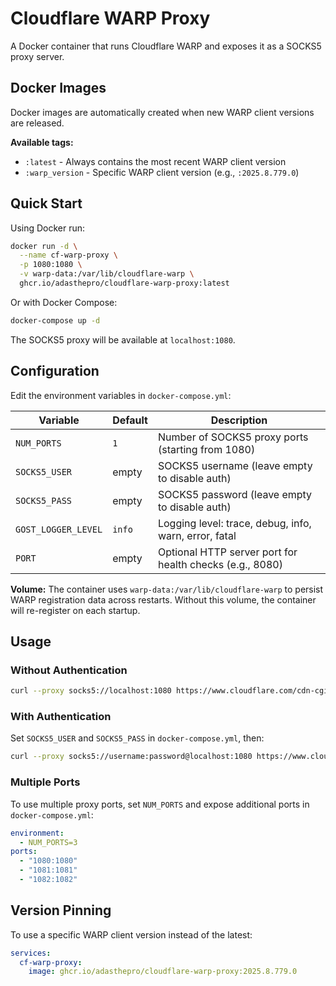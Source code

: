 # Cloudflare WARP Proxy

A Docker container that runs Cloudflare WARP and exposes it as a SOCKS5 proxy server.

## Docker Images

Docker images are automatically created when new WARP client versions are released.

**Available tags:**
- `:latest` - Always contains the most recent WARP client version
- `:warp_version` - Specific WARP client version (e.g., `:2025.8.779.0`)

## Quick Start

Using Docker run:

```bash
docker run -d \
  --name cf-warp-proxy \
  -p 1080:1080 \
  -v warp-data:/var/lib/cloudflare-warp \
  ghcr.io/adasthepro/cloudflare-warp-proxy:latest
```

Or with Docker Compose:

```bash
docker-compose up -d
```

The SOCKS5 proxy will be available at `localhost:1080`.

## Configuration

Edit the environment variables in `docker-compose.yml`:

| Variable | Default | Description |
|----------|---------|-------------|
| `NUM_PORTS` | `1` | Number of SOCKS5 proxy ports (starting from 1080) |
| `SOCKS5_USER` | empty | SOCKS5 username (leave empty to disable auth) |
| `SOCKS5_PASS` | empty | SOCKS5 password (leave empty to disable auth) |
| `GOST_LOGGER_LEVEL` | `info` | Logging level: trace, debug, info, warn, error, fatal |
| `PORT` | empty | Optional HTTP server port for health checks (e.g., 8080) |

**Volume:** The container uses `warp-data:/var/lib/cloudflare-warp` to persist WARP registration data across restarts. Without this volume, the container will re-register on each startup.

## Usage

### Without Authentication

```bash
curl --proxy socks5://localhost:1080 https://www.cloudflare.com/cdn-cgi/trace
```

### With Authentication

Set `SOCKS5_USER` and `SOCKS5_PASS` in `docker-compose.yml`, then:

```bash
curl --proxy socks5://username:password@localhost:1080 https://www.cloudflare.com/cdn-cgi/trace
```

### Multiple Ports

To use multiple proxy ports, set `NUM_PORTS` and expose additional ports in `docker-compose.yml`:

```yaml
environment:
  - NUM_PORTS=3
ports:
  - "1080:1080"
  - "1081:1081"
  - "1082:1082"
```

## Version Pinning

To use a specific WARP client version instead of the latest:

```yaml
services:
  cf-warp-proxy:
    image: ghcr.io/adasthepro/cloudflare-warp-proxy:2025.8.779.0
```